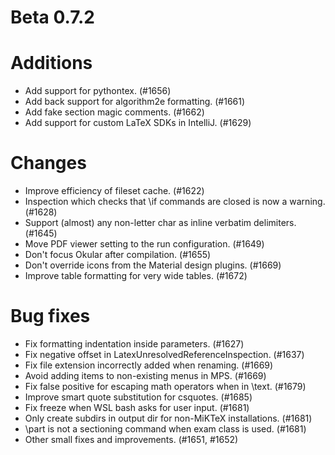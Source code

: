 # Beta 0.7.2

# Additions
* Add support for pythontex. (#1656)
* Add back support for algorithm2e formatting. (#1661)
* Add fake section magic comments. (#1662)
* Add support for custom LaTeX SDKs in IntelliJ. (#1629)

# Changes
* Improve efficiency of fileset cache. (#1622)
* Inspection which checks that \if commands are closed is now a warning. (#1628)
* Support (almost) any non-letter char as inline verbatim delimiters. (#1645)
* Move PDF viewer setting to the run configuration. (#1649)
* Don't focus Okular after compilation. (#1655)
* Don't override icons from the Material design plugins. (#1669)
* Improve table formatting for very wide tables. (#1672)

# Bug fixes
* Fix formatting indentation inside parameters. (#1627)
* Fix negative offset in LatexUnresolvedReferenceInspection. (#1637)
* Fix file extension incorrectly added when renaming. (#1669)
* Avoid adding items to non-existing menus in MPS. (#1669)
* Fix false positive for escaping math operators when in \text. (#1679)
* Improve smart quote substitution for csquotes. (#1685)
* Fix freeze when WSL bash asks for user input. (#1681)
* Only create subdirs in output dir for non-MiKTeX installations. (#1681)
* \part is not a sectioning command when exam class is used. (#1681)
* Other small fixes and improvements. (#1651, #1652)

